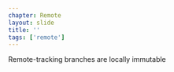 ```yaml
---
chapter: Remote
layout: slide
title: ''
tags: ['remote']
---
```


<div class="sticky">
	<span><i class="icon-lightbulb"> </i></span>
	Remote-tracking branches are locally immutable
</div>